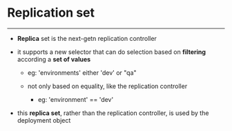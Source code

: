 # Replication set
---------------------
 - **Replica** set is the next-getn replication controller

 - it supports a new selector that can do selection based on **filtering** according a **set of values**
   - eg: 'environments' either 'dev' or "qa"
   - not only based on equality, like the replication controller

     - eg: 'environment' == 'dev'

  - this **replica set**, rather than the replication controller, is used by the deployment object
